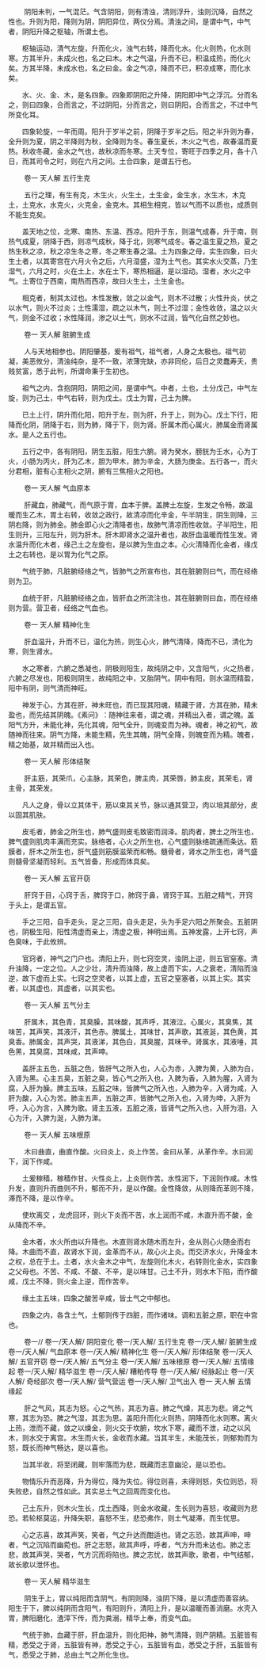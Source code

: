 <!-- { "loadSidebar": true } -->
　　 阴阳未判，一气混茫。气含阴阳，则有清浊，清则浮升，浊则沉降，自然之性也。升则为阳，降则为阴，阴阳异位，两仪分焉。清浊之间，是谓中气，中气者，阴阳升降之枢轴，所谓土也。

　　枢轴运动，清气左旋，升而化火，浊气右转，降而化水。化火则热，化水则寒。方其半升，未成火也，名之曰木。木之气温，升而不已，积温成热，而化火矣。方其半降，未成水也，名之曰金。金之气凉，降而不已，积凉成寒，而化水矣。

　　水、火、金、木，是名四象。四象即阴阳之升降，阴阳即中气之浮沉。分而名之，则曰四象，合而言之，不过阴阳，分而言之，则曰阴阳，合而言之，不过中气所变化耳。

　　四象轮旋，一年而周。阳升于岁半之前，阴降于岁半之后。阳之半升则为春，全升则为夏，阴之半降则为秋，全降则为冬。春生夏长，木火之气也，故春温而夏热。秋收冬藏，金水之气也，故秋凉而冬寒。土天专位，寄旺于四季之月，各十八日，而其司令之时，则在六月之间。土合四象，是谓五行也。

　　
 卷一 天人解 五行生克

　　 五行之理，有生有克，木生火，火生土，土生金，金生水，水生木，木克土，土克水，水克火，火克金，金克木。其相生相克，皆以气而不以质也，成质则不能生克矣。

　　盖天地之位，北寒、南热、东温、西凉。阳升于东，则温气成春，升于南，则热气成夏，阴降于西，则凉气成秋，降于北，则寒气成冬。春之温生夏之热，夏之热生秋之凉，秋之凉生冬之寒，冬之寒生春之温。土为四象之母，实生四象，曰火生土者，以其寄宫在六月火令之后，六月湿盛，湿为土气也。其实水火交蒸，乃生湿气，六月之时，火在土上，水在土下，寒热相逼，是以湿动。湿者，水火之中气。土寄位于西南，南热而西凉，故曰火生土，土生金也。

　　相克者，制其太过也。木性发散，敛之以金气，则木不过散；火性升炎，伏之以水气，则火不过炎；土性濡湿，疏之以木气，则土不过湿；金性收敛，温之以火气，则金不过收；水性降润，渗之以土气，则水不过润，皆气化自然之妙也。

　　
 卷一 天人解 脏腑生成

　　 人与天地相参也。阴阳肇基，爰有祖气，祖气者，人身之太极也。祖气初凝，美恶攸分，清浊纯杂，是不一致，浓薄完缺，亦非同伦，后日之灵蠢寿夭，贵贱贫富，悉于此判，所谓命秉于生初也。

　　祖气之内，含抱阴阳，阴阳之间，是谓中气。中者，土也，土分戊己，中气左旋，则为己土，中气右转，则为戊土。戊土为胃，己土为脾。

　　已土上行，阴升而化阳，阳升于左，则为肝，升于上，则为心。戊土下行，阳降而化阴，阴降于右，则为肺，降于下，则为肾。肝属木而心属火，肺属金而肾属水。是人之五行也。

　　五行之中，各有阴阳，阴生五脏，阳生六腑。肾为癸水，膀胱为壬水，心为丁火，小肠为丙火，肝为乙木，胆为甲木，肺为辛金，大肠为庚金。五行各一，而火分君相，脏有心主相火之阴，腑有三焦相火之阳也。

　　
 卷一 天人解 气血原本

　　 肝藏血，肺藏气，而气原于胃，血本于脾。盖脾土左旋，生发之令畅，故温暖而生乙木，胃土右转，收敛之政行，故清凉而化辛金，午半阴生，阴生则降，三阴右降，则为肺金。肺金即心火之清降者也，故肺气清凉而性收敛。子半阳生，阳生则升，三阳左升，则为肝木。肝木即肾水之温升者也，故肝血温暖而性生发。肾水温升而化木者，缘己土之左旋也，是以脾为生血之本。心火清降而化金者，缘戊土之右转也，是以胃为化气之原。

　　气统于肺，凡脏腑经络之气，皆肺气之所宣布也，其在脏腑则曰气，而在经络则为卫。

　　血统于肝，凡脏腑经络之血，皆肝血之所流注也，其在脏腑则曰血，而在经络则为营。营卫者，经络之气血也。

　　
 卷一 天人解 精神化生

　　 肝血温升，升而不已，温化为热，则生心火，肺气清降，降而不已，清化为寒，则生肾水。

　　水之寒者，六腑之悉凝也，阴极则阳生，故纯阴之中，又含阳气，火之热者，六腑之尽发也，阳极则阴生，故纯阳之中，又胎阴气。阴中有阳，则水温而精盈，阳中有阴，则气清而神旺。

　　神发于心，方其在肝，神未旺也，而已现其阳魂，精藏于肾，方其在肺，精未盈也，而先结其阴魄。《素问》︰随神往来者，谓之魂，并精出入者，谓之魄。盖阳气方升，未能化神，先化其魂，阳气全升，则魂变而为神。魂者，神之初气，故随神而往来。阴气方降，未能生精，先生其魄，阴气全降，则魄变而为精。魄者，精之始基，故并精而出入也。

　　
 卷一 天人解 形体结聚

　　 肝主筋，其荣爪，心主脉，其荣色，脾主肉，其荣唇，肺主皮，其荣毛，肾主骨，其荣发。

　　凡人之身，骨以立其体干，筋以束其关节，脉以通其营卫，肉以培其部分，皮以固其肌肤。

　　皮毛者，肺金之所生也，肺气盛则皮毛致密而润泽。肌肉者，脾土之所生也，脾气盛则肌肉丰满而充实。脉络者，心火之所生也，心气盛则脉络疏通而条达。筋膜者，肝木之所生也，肝气盛则筋膜滋荣而和畅。髓骨者，肾水之所生也，肾气盛则髓骨坚凝而轻利。五气皆备，形成而体具矣。

　　
 卷一 天人解 五官开窃

　　 肝窍于目，心窍于舌，脾窍于口，肺窍于鼻，肾窍于耳。五脏之精气，开窍于头上，是谓五官。

　　手之三阳，自手走头，足之三阳，自头走足，头为手足六阳之所聚会。五脏阴也，阴极生阳，阳性清虚而亲上，清虚之极，神明出焉。五神发露，上开七窍，声色臭味，于此攸辨。

　　官窍者，神气之门户也。清阳上升，则七窍空灵，浊阴上逆，则五官窒塞。清升浊降，一定之位。人之少壮，清升而浊降，故上虚而下实，人之衰老，清陷而浊逆，故下虚而上实。七窍之空灵者，以其上虚，五官之窒塞者，以其上实。其实者，以其虚也，其虚者，以其实也。

　　
 卷一 天人解 五气分主

　　 肝属木，其色青，其臭臊，其味酸，其声呼，其液泣。心属火，其臭焦，其味苦，其声笑，其液汗，其色赤。脾属土，其味甘，其声歌，其液涎，其色黄，其臭香。肺属金，其声哭，其液涕，其色白，其臭腥，其味辛。肾属水，其液唾，其色黑，其臭腐，其味咸，其声呻。

　　盖肝主五色，五脏之色，皆肝气之所入也，人心为赤，入脾为黄，入肺为白，入肾为黑。心主五臭，五脏之臭，皆心气之所入也，入脾为香，入肺为腥，入肾为腐，入肝为臊。脾主五味，五脏之味，皆脾气之所入也，入肺为辛，入肾为咸，入肝为酸，入心为苦。肺主五声，五脏之声，皆肺气之所入也，入肾为呻，入肝为呼，入心为言，入脾为歌。肾主五液，五脏之液，皆肾气之所入也，入肝为泪，入心为汗，入脾为涎，入肺为涕。

　　
 卷一 天人解 五味根原

　　 木曰曲直，曲直作酸。火曰炎上，炎上作苦。金曰从革，从革作辛。水曰润下，润下作咸。

　　土爰稼穑，稼穑作甘。火性炎上，上炎则作苦。水性润下，下润则作咸。木性升发，直则升而曲则不升，郁而不升，是以作酸。金性降敛，从则降而革则不降，滞而不降，是以作辛。

　　使坎离交 ，龙虎回环，则火下炎而不苦，水上润而不咸，木直升而不酸，金从降而不辛。

　　金木者，水火所由以升降也。木直则肾水随木而左升，金从则心火随金而右降。木曲而不直，故肾水下润，金革而不从，故心火上炎。而交济水火，升降金木之权，总在于土。土者，水火金木之中气，左旋则化木火，右转则化金水，实四象之父母也。不苦、不咸、不酸、不辛，是以味甘。己土不升，则水木下陷，而作酸咸，戊土不降，则火金上逆，而作苦辛。

　　缘土主五味，四象之酸苦辛咸，皆土气之中郁也。

　　四象之内，各含土气，土郁则传于四脏，而作诸味。调和五脏之原，职在中宫也。

　　  卷一//  卷一/天人解/ 阴阳变化  卷一/天人解/ 五行生克  卷一/天人解/ 脏腑生成  卷一/天人解/ 气血原本  卷一/天人解/ 精神化生  卷一/天人解/ 形体结聚  卷一/天人解/ 五官开窃  卷一/天人解/ 五气分主  卷一/天人解/ 五味根原  卷一/天人解/ 五情缘起  卷一/天人解/ 精华滋生  卷一/天人解/ 糟粕传导  卷一/天人解/ 经脉起止  卷一/天人解/ 奇经部次  卷一/天人解/ 营气营运  卷一/天人解/ 卫气出入
 卷一 天人解 五情缘起

　　 肝之气风，其志为怒。心之气热，其志为喜。肺之气燥，其志为悲。肾之气寒，其志为恐。脾之气湿，其志为思。盖阳升而化火则热，阴降而化水则寒。离火上热，泄而不藏，敛之以燥金，则火交于坎腑，坎水下寒，藏而不泄，动之以风木，则水交于离宫。木生而火长，金收而水藏。当其半生，未能茂长，则郁勃而为怒，既长而神气畅达，是以喜也。

　　当其半收，将至闭藏，则牢落而为悲，既藏而志意幽沦，是以恐也。

　　物情乐升而恶降，升为得位，降为失位。得位则喜，未得则怒，失位则恐，将失败悲，自然之性如此。其实总土气之回周而变化也。

　　己土东升，则木火生长，戊土西降，则金水收藏，生长则为喜怒，收藏则为悲恐。若轮枢莫运，升降失职，喜怒不生，悲恐弗作，则土气凝滞，而生忧思。

　　心之志喜，故其声笑，笑者，气之升达而酣适也。肾之志恐，故其声呻，呻者，气之沉陷而幽菀也。肝之志怒，故其声呼，呼者，气方升而未达也。肺之志悲，故其声哭，哭者，气方沉而将陷也。脾之志忧，故其声歌，歌者，中气结郁，故长歌以泄怀也。

　　
 卷一 天人解 精华滋生

　　 阴生于上，胃以纯阳而含阴气，有阴则降，浊阴下降，是以清虚而善容纳。阳生于下，脾以纯阴而含阳气，有阳则升，清阳上升，是以温暖而善消磨。水壳入胃，脾阳磨化，渣滓下传，而为粪溺，精华上奉，而变气血。

　　气统于肺，血藏于肝，肝血温升，则化阳神，肺气清降，则产阴精。五脏皆有精，悉受之于肾，五脏皆有神，悉受之于心，五脏皆有血，悉受之于肝，五脏皆有气，悉受之于肺，总由土气之所化生也。

